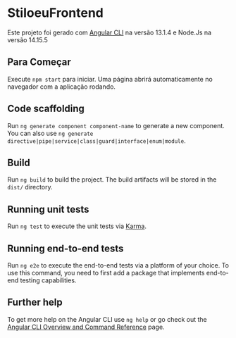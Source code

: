 # StiloeuFrontend

Este projeto foi gerado com [Angular CLI](https://github.com/angular/angular-cli) na versão 13.1.4 e Node.Js na versão 14.15.5

## Para Começar

Execute `npm start` para iniciar. Uma página abrirá automaticamente no navegador com a aplicação rodando.



## Code scaffolding

Run `ng generate component component-name` to generate a new component. You can also use `ng generate directive|pipe|service|class|guard|interface|enum|module`.

## Build

Run `ng build` to build the project. The build artifacts will be stored in the `dist/` directory.

## Running unit tests

Run `ng test` to execute the unit tests via [Karma](https://karma-runner.github.io).

## Running end-to-end tests

Run `ng e2e` to execute the end-to-end tests via a platform of your choice. To use this command, you need to first add a package that implements end-to-end testing capabilities.

## Further help

To get more help on the Angular CLI use `ng help` or go check out the [Angular CLI Overview and Command Reference](https://angular.io/cli) page.
